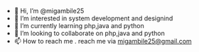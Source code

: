 - 👋 Hi, I’m @migambile25
- 👀 I’m interested in system development and designind
- 🌱 I’m currently learning php,java and python
- 💞️ I’m looking to collaborate on php,java and python
- 📫 How to reach me . reach me via migambile25@gmail.com

<!---
migambile25/migambile25 is a ✨ special ✨ repository because its `README.md` (this file) appears on your GitHub profile.
You can click the Preview link to take a look at your changes.
--->
